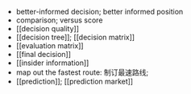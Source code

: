- better-informed decision; better informed position
- comparison; versus score
- [[decision quality]]
- [[decision tree]]; [[decision matrix]]
- [[evaluation matrix]]
- [[final decision]]
- [[insider information]]
- map out the fastest route: 制订最速路线;
- [[prediction]]; [[prediction market]]
